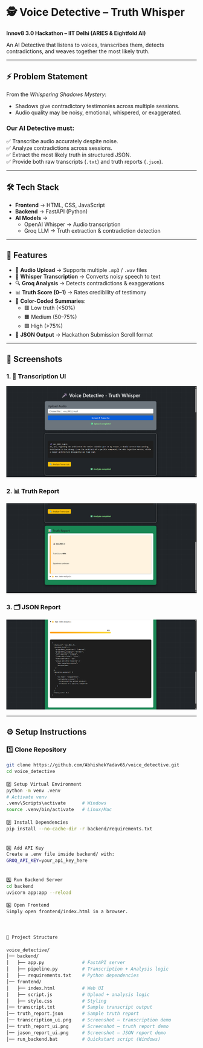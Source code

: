 # 🕵️ Voice Detective – Truth Whisper  
**Innov8 3.0 Hackathon – IIT Delhi (ARIES & Eightfold AI)**  

An AI Detective that listens to voices, transcribes them, detects contradictions, and weaves together the most likely truth.

---

## ⚡ Problem Statement  
From the *Whispering Shadows Mystery*:  
- Shadows give contradictory testimonies across multiple sessions.  
- Audio quality may be noisy, emotional, whispered, or exaggerated.  

### Our AI Detective must:  
✅ Transcribe audio accurately despite noise.  
✅ Analyze contradictions across sessions.  
✅ Extract the most likely truth in structured JSON.  
✅ Provide both raw transcripts (`.txt`) and truth reports (`.json`).  

---

## 🛠️ Tech Stack  
- **Frontend** → HTML, CSS, JavaScript  
- **Backend** → FastAPI (Python)  
- **AI Models** →  
  - OpenAI Whisper → Audio transcription  
  - Groq LLM → Truth extraction & contradiction detection  

---

## 🚀 Features  
- 🎤 **Audio Upload** → Supports multiple `.mp3` / `.wav` files  
- 📝 **Whisper Transcription** → Converts noisy speech to text  
- 🔍 **Groq Analysis** → Detects contradictions & exaggerations  
- 📊 **Truth Score (0–1)** → Rates credibility of testimony  
- 🎨 **Color-Coded Summaries**:  
  - 🟥 Low truth (<50%)  
  - 🟧 Medium (50–75%)  
  - 🟩 High (>75%)  
- 📂 **JSON Output** → Hackathon Submission Scroll format  

---







## 📸 Screenshots

### 1. 🎤 Transcription UI
![Transcription UI](transcription_ui.png)

### 2. 📊 Truth Report
![Truth Report](truth_report_ui.png)

### 3. 🗂️ JSON Report
![JSON Report](jason_report_ui.png)





---

## ⚙️ Setup Instructions  

### 1️⃣ Clone Repository  
```bash
git clone https://github.com/AbhishekYadav65/voice_detective.git
cd voice_detective

2️⃣ Setup Virtual Environment
python -m venv .venv
# Activate venv
.venv\Scripts\activate      # Windows  
source .venv/bin/activate   # Linux/Mac

3️⃣ Install Dependencies
pip install --no-cache-dir -r backend/requirements.txt


4️⃣ Add API Key
Create a .env file inside backend/ with:
GROQ_API_KEY=your_api_key_here


5️⃣ Run Backend Server
cd backend
uvicorn app:app --reload

6️⃣ Open Frontend
Simply open frontend/index.html in a browser.



📂 Project Structure

voice_detective/
│── backend/
│   ├── app.py              # FastAPI server
│   ├── pipeline.py         # Transcription + Analysis logic
│   ├── requirements.txt    # Python dependencies
│── frontend/
│   ├── index.html          # Web UI
│   ├── script.js           # Upload + analysis logic
│   ├── style.css           # Styling
│── transcript.txt          # Sample transcript output
│── truth_report.json       # Sample truth report
│── transcription_ui.png    # Screenshot – transcription demo
│── truth_report_ui.png     # Screenshot – truth report demo
│── jason_report_ui.png     # Screenshot – JSON report demo
│── run_backend.bat         # Quickstart script (Windows)






